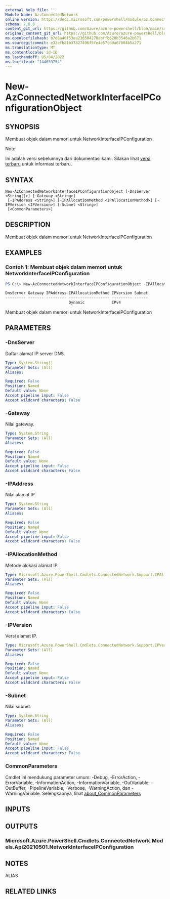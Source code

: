 ```yaml
---
external help file: ''
Module Name: Az.ConnectedNetwork
online version: https://docs.microsoft.com/powershell/module/az.ConnectedNetwork/new-AzConnectedNetworkInterfaceIPConfigurationObject
schema: 2.0.0
content_git_url: https://github.com/Azure/azure-powershell/blob/main/src/ConnectedNetwork/help/New-AzConnectedNetworkInterfaceIPConfigurationObject.md
original_content_git_url: https://github.com/Azure/azure-powershell/blob/main/src/ConnectedNetwork/help/New-AzConnectedNetworkInterfaceIPConfigurationObject.md
ms.openlocfilehash: b7d8a40f53ea236504278abffb620b3546a2b671
ms.sourcegitcommit: e32efb81b37827496f5fe4e57cd9a67004b5a271
ms.translationtype: MT
ms.contentlocale: id-ID
ms.lasthandoff: 05/04/2022
ms.locfileid: "144659754"
---
```

# New-AzConnectedNetworkInterfaceIPConfigurationObject

## SYNOPSIS
Membuat objek dalam memori untuk NetworkInterfaceIPConfiguration

> [!NOTE]
>Ini adalah versi sebelumnya dari dokumentasi kami. Silakan lihat [versi terbaru](/powershell/module/az.connectednetwork/new-azconnectednetworkinterfaceipconfigurationobject) untuk informasi terbaru.

## SYNTAX

```
New-AzConnectedNetworkInterfaceIPConfigurationObject [-DnsServer <String[]>] [-Gateway <String>]
 [-IPAddress <String>] [-IPAllocationMethod <IPAllocationMethod>] [-IPVersion <IPVersion>] [-Subnet <String>]
 [<CommonParameters>]
```

## DESCRIPTION
Membuat objek dalam memori untuk NetworkInterfaceIPConfiguration

## EXAMPLES

### Contoh 1: Membuat objek dalam memori untuk NetworkInterfaceIPConfiguration
```powershell
PS C:\> New-AzConnectedNetworkInterfaceIPConfigurationObject -IPAllocationMethod "Dynamic" -IPVersion "IPv4"

DnsServer Gateway IPAddress IPAllocationMethod IPVersion Subnet
--------- ------- --------- ------------------ --------- ------
                            Dynamic            IPv4
```

Membuat objek dalam memori untuk NetworkInterfaceIPConfiguration

## PARAMETERS

### -DnsServer
Daftar alamat IP server DNS.

```yaml
Type: System.String[]
Parameter Sets: (All)
Aliases:

Required: False
Position: Named
Default value: None
Accept pipeline input: False
Accept wildcard characters: False
```

### -Gateway
Nilai gateway.

```yaml
Type: System.String
Parameter Sets: (All)
Aliases:

Required: False
Position: Named
Default value: None
Accept pipeline input: False
Accept wildcard characters: False
```

### -IPAddress
Nilai alamat IP.

```yaml
Type: System.String
Parameter Sets: (All)
Aliases:

Required: False
Position: Named
Default value: None
Accept pipeline input: False
Accept wildcard characters: False
```

### -IPAllocationMethod
Metode alokasi alamat IP.

```yaml
Type: Microsoft.Azure.PowerShell.Cmdlets.ConnectedNetwork.Support.IPAllocationMethod
Parameter Sets: (All)
Aliases:

Required: False
Position: Named
Default value: None
Accept pipeline input: False
Accept wildcard characters: False
```

### -IPVersion
Versi alamat IP.

```yaml
Type: Microsoft.Azure.PowerShell.Cmdlets.ConnectedNetwork.Support.IPVersion
Parameter Sets: (All)
Aliases:

Required: False
Position: Named
Default value: None
Accept pipeline input: False
Accept wildcard characters: False
```

### -Subnet
Nilai subnet.

```yaml
Type: System.String
Parameter Sets: (All)
Aliases:

Required: False
Position: Named
Default value: None
Accept pipeline input: False
Accept wildcard characters: False
```

### CommonParameters
Cmdlet ini mendukung parameter umum: -Debug, -ErrorAction, -ErrorVariable, -InformationAction, -InformationVariable, -OutVariable, -OutBuffer, -PipelineVariable, -Verbose, -WarningAction, dan -WarningVariable. Selengkapnya, lihat [about_CommonParameters](http://go.microsoft.com/fwlink/?LinkID=113216)

## INPUTS

## OUTPUTS

### Microsoft.Azure.PowerShell.Cmdlets.ConnectedNetwork.Models.Api20210501.NetworkInterfaceIPConfiguration

## NOTES

ALIAS

## RELATED LINKS

